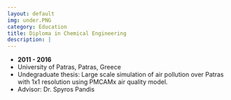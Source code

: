 ```yaml
---
layout: default
img: under.PNG
category: Education
title: Diploma in Chemical Engineering
description: |
---
```


* __2011 - 2016__
* University of Patras, Patras, Greece
* Undegraduate thesis: Large scale simulation of air pollution over Patras with 1x1 resolution using PMCAMx air quality model.
* Advisor: Dr. Spyros Pandis

